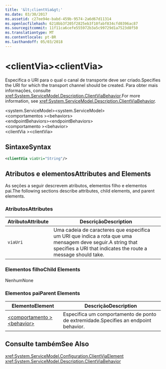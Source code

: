 ```yaml
---
title: '&lt;clientVia&gt;'
ms.date: 03/30/2017
ms.assetid: c27ee94e-babd-459b-9574-2a6d67d11314
ms.openlocfilehash: 6218bb3f205f2825eb3f10fabf834cfd0396ac87
ms.sourcegitcommit: 11f11ca6cefe555972b3a5c99729d1a7523d8f50
ms.translationtype: MT
ms.contentlocale: pt-BR
ms.lasthandoff: 05/03/2018
---
```

# <a name="ltclientviagt"></a><span data-ttu-id="708e9-102">&lt;clientVia&gt;</span><span class="sxs-lookup"><span data-stu-id="708e9-102">&lt;clientVia&gt;</span></span>
<span data-ttu-id="708e9-103">Especifica o URI para o qual o canal de transporte deve ser criado.</span><span class="sxs-lookup"><span data-stu-id="708e9-103">Specifies the URI for which the transport channel should be created.</span></span> <span data-ttu-id="708e9-104">Para obter mais informações, consulte <xref:System.ServiceModel.Description.ClientViaBehavior>.</span><span class="sxs-lookup"><span data-stu-id="708e9-104">For more information, see <xref:System.ServiceModel.Description.ClientViaBehavior>.</span></span>  
  
 <span data-ttu-id="708e9-105">\<system.ServiceModel></span><span class="sxs-lookup"><span data-stu-id="708e9-105">\<system.ServiceModel></span></span>  
<span data-ttu-id="708e9-106">\<comportamentos ></span><span class="sxs-lookup"><span data-stu-id="708e9-106">\<behaviors></span></span>  
<span data-ttu-id="708e9-107">\<endpointBehaviors></span><span class="sxs-lookup"><span data-stu-id="708e9-107">\<endpointBehaviors></span></span>  
<span data-ttu-id="708e9-108">\<comportamento ></span><span class="sxs-lookup"><span data-stu-id="708e9-108">\<behavior></span></span>  
<span data-ttu-id="708e9-109">\<clientVia ></span><span class="sxs-lookup"><span data-stu-id="708e9-109">\<clientVia></span></span>  
  
## <a name="syntax"></a><span data-ttu-id="708e9-110">Sintaxe</span><span class="sxs-lookup"><span data-stu-id="708e9-110">Syntax</span></span>  
  
```xml  
<clientVia viaUri="String"/>  
```  
  
## <a name="attributes-and-elements"></a><span data-ttu-id="708e9-111">Atributos e elementos</span><span class="sxs-lookup"><span data-stu-id="708e9-111">Attributes and Elements</span></span>  
 <span data-ttu-id="708e9-112">As seções a seguir descrevem atributos, elementos filho e elementos pai.</span><span class="sxs-lookup"><span data-stu-id="708e9-112">The following sections describe attributes, child elements, and parent elements.</span></span>  
  
### <a name="attributes"></a><span data-ttu-id="708e9-113">Atributos</span><span class="sxs-lookup"><span data-stu-id="708e9-113">Attributes</span></span>  
  
|<span data-ttu-id="708e9-114">Atributo</span><span class="sxs-lookup"><span data-stu-id="708e9-114">Attribute</span></span>|<span data-ttu-id="708e9-115">Descrição</span><span class="sxs-lookup"><span data-stu-id="708e9-115">Description</span></span>|  
|---------------|-----------------|  
|`viaUri`|<span data-ttu-id="708e9-116">Uma cadeia de caracteres que especifica um URI que indica a rota que uma mensagem deve seguir.</span><span class="sxs-lookup"><span data-stu-id="708e9-116">A string that specifies a URI that indicates the route a message should take.</span></span>|  
  
### <a name="child-elements"></a><span data-ttu-id="708e9-117">Elementos filho</span><span class="sxs-lookup"><span data-stu-id="708e9-117">Child Elements</span></span>  
 <span data-ttu-id="708e9-118">Nenhum</span><span class="sxs-lookup"><span data-stu-id="708e9-118">None</span></span>  
  
### <a name="parent-elements"></a><span data-ttu-id="708e9-119">Elementos pai</span><span class="sxs-lookup"><span data-stu-id="708e9-119">Parent Elements</span></span>  
  
|<span data-ttu-id="708e9-120">Elemento</span><span class="sxs-lookup"><span data-stu-id="708e9-120">Element</span></span>|<span data-ttu-id="708e9-121">Descrição</span><span class="sxs-lookup"><span data-stu-id="708e9-121">Description</span></span>|  
|-------------|-----------------|  
|[<span data-ttu-id="708e9-122">\<comportamento ></span><span class="sxs-lookup"><span data-stu-id="708e9-122">\<behavior></span></span>](../../../../../docs/framework/configure-apps/file-schema/wcf/behavior-of-endpointbehaviors.md)|<span data-ttu-id="708e9-123">Especifica um comportamento de ponto de extremidade.</span><span class="sxs-lookup"><span data-stu-id="708e9-123">Specifies an endpoint behavior.</span></span>|  
  
## <a name="see-also"></a><span data-ttu-id="708e9-124">Consulte também</span><span class="sxs-lookup"><span data-stu-id="708e9-124">See Also</span></span>  
 <xref:System.ServiceModel.Configuration.ClientViaElement>  
 <xref:System.ServiceModel.Description.ClientViaBehavior>
